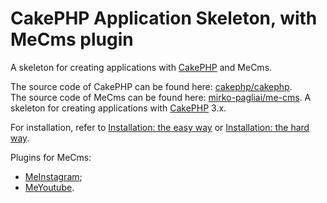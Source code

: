 # CakePHP Application Skeleton, with MeCms plugin

A skeleton for creating applications with [CakePHP](http://cakephp.org) and MeCms.

The source code of CakePHP can be found here: [cakephp/cakephp](https://github.com/cakephp/cakephp).  
The source code of MeCms can be found here: [mirko-pagliai/me-cms](https://github.com/mirko-pagliai/me-cms).
A skeleton for creating applications with [CakePHP](https://cakephp.org) 3.x.

For installation, refer to [Installation: the easy way](https://github.com/mirko-pagliai/me-cms/wiki/Installation:-the-easy-way)
or [Installation: the hard way](https://github.com/mirko-pagliai/me-cms/wiki/Installation:-the-hard-way).

Plugins for MeCms:
- [MeInstagram](https://github.com/mirko-pagliai/me-instagram);
- [MeYoutube](https://github.com/mirko-pagliai/me-youtube).
